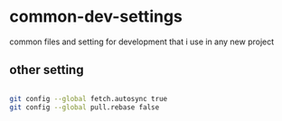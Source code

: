 # common-dev-settings

common files and setting for development that i use in any new project

## other setting

```bash

git config --global fetch.autosync true
git config --global pull.rebase false

```
